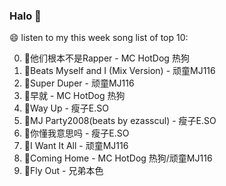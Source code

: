 

### Halo 👋

😄 listen to my this week song list of top 10:

0. 🌈他们根本不是Rapper - MC HotDog 热狗
1. 🌈Beats Myself and I (Mix Version) - 顽童MJ116
2. 🌈Super Duper - 顽童MJ116
3. 🌈早就 - MC HotDog 热狗
4. 🌈Way Up - 瘦子E.SO
5. 🌈MJ Party2008(beats by ezasscul) - 瘦子E.SO
6. 🌈你懂我意思吗 - 瘦子E.SO
7. 🌈I Want It All - 顽童MJ116
8. 🌈Coming Home - MC HotDog 热狗/顽童MJ116
9. 🌈Fly Out - 兄弟本色

